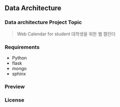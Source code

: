 ## Data Architecture

### Data architecture Project Topic
> Web Calendar for student
> 대학생을 위한 웹 캘린더

### Requirements
* Python
* flask
* mongo
* sphinx

### Preview

### License
